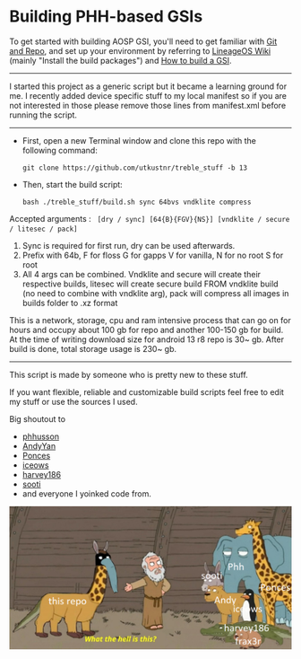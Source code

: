 # Building PHH-based GSIs #

To get started with building AOSP GSI, you'll need to get familiar with [Git and Repo](https://source.android.com/source/using-repo.html), and set up your environment by referring to [LineageOS Wiki](https://wiki.lineageos.org/devices/redfin/build) (mainly "Install the build packages") and [How to build a GSI](https://github.com/phhusson/treble_experimentations/wiki/How-to-build-a-GSI%3F).

---

I started this project as a generic script but it became a learning ground for me. I recently added device specific stuff to my local manifest so if you are not interested in those please remove those lines from manifest.xml before running the script.

---

- First, open a new Terminal window and clone this repo with the following command:

	```
	git clone https://github.com/utkustnr/treble_stuff -b 13
	```

- Then, start the build script:

	```
	bash ./treble_stuff/build.sh sync 64bvs vndklite compress
	```

Accepted arguments : ` [dry / sync] [64{B}{FGV}{NS}] [vndklite / secure / litesec / pack]`

1. Sync is required for first run, dry can be used afterwards.
2. Prefix with 64b, F for floss G for gapps V for vanilla, N for no root S for root
3. All 4 args can be combined. Vndklite and secure will create their respective builds, litesec will create secure build FROM vndklite build (no need to combine with vndklite arg), pack will compress all images in builds folder to .xz format

This is a network, storage, cpu and ram intensive process that can go on for hours and occupy about 100 gb for repo and another 100-150 gb for build. At the time of writing download size for android 13 r8 repo is 30~ gb. After build is done, total storage usage is 230~ gb.

---

This script is made by someone who is pretty new to these stuff. 

If you want flexible, reliable and customizable build scripts feel free to edit my stuff or use the sources I used.

Big shoutout to 
- [phhusson](https://github.com/phhusson)
- [AndyYan](https://github.com/AndyCGYan)
- [Ponces](https://github.com/ponces)
- [iceows](https://github.com/Iceows)
- [harvey186](https://github.com/LeOS-GSI)
- [sooti](https://github.com/sooti)
- and everyone I yoinked code from.

![treble_stuff](https://raw.githubusercontent.com/utkustnr/dotfiles/main/reference/meme.png)
